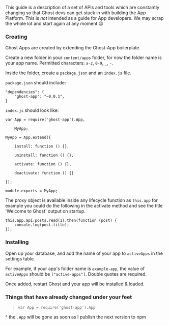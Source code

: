 This guide is a description of a set of APIs and tools which are constantly changing so that Ghost devs can get stuck in with building the App Platform. This is *not* intended as a guide for App developers. We may scrap the whole lot and start again at any moment :wink:

### Creating

Ghost Apps are created by extending the Ghost-App boilerplate. 

Create a new folder in your `content/apps` folder, for now the folder name is your app name. Permitted characters: `a-z`, `0-9`, `_`, `-`.

Inside the folder, create a `package.json` and an `index.js` file.

`package.json` should include:

```
"dependencies": {
    "ghost-app": "~0.0.1",
}
```

`index.js` should look like:

```
var App = require('ghost-app').App,

    MyApp;

MyApp = App.extend({

    install: function () {},

    uninstall: function () {},

    activate: function () {},

    deactivate: function () {}

});

module.exports = MyApp;
```

The proxy object is available inside any lifecycle function as `this.app` for example you could do the following in the activate method and see the title 'Welcome to Ghost' output on startup.

```
this.app.api.posts.read(1).then(function (post) {
    console.log(post.title);
});
```

### Installing

Open up your database, and add the name of your app to `activeApps` in the settings table. 

For example, if your app's folder name is `example-app`, the value of `activeApps` should be `["active-apps"]`. Double quotes are required.

Once added, restart Ghost and your app will be installed & loaded.

### Things that have already changed under your feet

> `var App = require('ghost-app').App`

^ the `.App` will be gone as soon as I publish the next version to npm